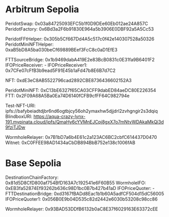 # Arbitrum Sepolia

PeridotSwap: 0x03a84725093EFC5b1f0D9DEe60Eb012ae24A857C
PeridotFactory: 0x6Bd3a2F6b91830E964a5b3906E0DBF92a5A5Cc53

PeridotFFtHelper: 0x305b5Cf667Dd4A5c517c0f42e140307528a50326
PeridotMiniNFTHelper: 0xaB5bD8A5ba030beCf69889BEef3FcC8c0aD1EfE3

FTTSourceBridge: 0x1b9469dabA419E2e83BcB0831c0E31fa9B6401F2
IFOPriceReceiver: -
IFOPriceReceiver1: 0x7CFe07cFfB3b9ead5F91E45b1aFd47b8E6B7d7C2

NFT: 0xdE3eC8AB5522796cad2892CBE8736436602152A3

PeridotMiniNFT: 0xC13bE6327f65CA03CFF9dabED84aeDC80E226354
FTT: 0x2F09A68A5Ba0Ea74D6140fCFB9cfFF64C982794e

Test-NFT-URI: ipfs://bafybeiadtdjbr6nd6ogtbjcy56oh2ymaxhw5djjdrl2zvhgngir2s3dqiq
BlindboxURI: https://aqua-crazy-lynx-191.mypinata.cloud/ipfs/QmaHy6cYVMnEJCpj8gxX7o7mNtvWDAkaMkQi3d9fziTJDw

WormholeRelayer: 0x7B1bD7a6b4E61c2a123AC6BC2cbfC614437D0470
Witnet: 0xC0FFEE98AD1434aCbDB894BbB752e138c1006fAB

# Base Sepolia

DestinationChainFactory: 0x81d5D8CfD800af754BfD163A7c192541e6F60B55
WormholeIFO: 0xEB3fa52874Ef93262b636c98D1bc0B7b427b41aD
IFOPriceQuoter: -
FTTDestinationBridge: 0xd3167fBADd8Eac1b1b60A5adfCF504d15dC56005
IFOPriceQuoter1: 0x056B0E9b04D535c82d2442e6030b53208c98cc86

WormholeRelayer: 0x93BAD53DDfB6132b0aC8E37f6029163E63372cEE
